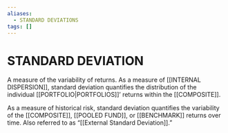 ```yaml
---
aliases:
  - STANDARD DEVIATIONS
tags: []
---
```

# STANDARD DEVIATION
A measure of the variability of returns. As a measure of [[INTERNAL DISPERSION]], standard deviation quantifies the distribution of the individual [[PORTFOLIO|PORTFOLIOS]]’ returns within the [[COMPOSITE]].

As a measure of historical risk, standard deviation quantifies the variability of the [[COMPOSITE]], [[POOLED FUND]], or [[BENCHMARK]] returns over time. Also referred to as “[[External Standard Deviation]].”